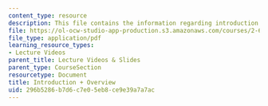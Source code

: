 ```yaml
---
content_type: resource
description: This file contains the information regarding introduction and overview.
file: https://ol-ocw-studio-app-production.s3.amazonaws.com/courses/2-627-fundamentals-of-photovoltaics-fall-2013/296b5286b7d6c7e05eb8ce9e39a7a7ac_MIT2_627F13_lec01.pdf
file_type: application/pdf
learning_resource_types:
- Lecture Videos
parent_title: Lecture Videos & Slides
parent_type: CourseSection
resourcetype: Document
title: Introduction + Overview
uid: 296b5286-b7d6-c7e0-5eb8-ce9e39a7a7ac
---
```

